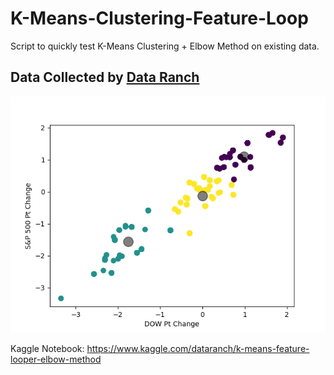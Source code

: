 # K-Means-Clustering-Feature-Loop
Script to quickly test K-Means Clustering + Elbow Method on existing data.

## **Data Collected by [Data Ranch](https://dataranch.info)**

![alt text](https://raw.githubusercontent.com/jarrettdev/K-Means-Clustering-Feature-Loop/main/data_pics/wsb_posts_DOW%20Pt%20Change_S%26P%20500%20Pt%20Change_kmeans.png?token=APIYICMIFDZPBK6F3CJAZHTBQGTDG)

Kaggle Notebook: https://www.kaggle.com/dataranch/k-means-feature-looper-elbow-method
